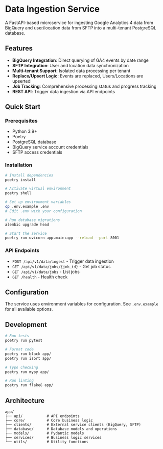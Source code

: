 # Data Ingestion Service

A FastAPI-based microservice for ingesting Google Analytics 4 data from BigQuery and user/location data from SFTP into a multi-tenant PostgreSQL database.

## Features

- **BigQuery Integration**: Direct querying of GA4 events by date range
- **SFTP Integration**: User and location data synchronization
- **Multi-tenant Support**: Isolated data processing per tenant
- **Replace/Upsert Logic**: Events are replaced, Users/Locations are upserted
- **Job Tracking**: Comprehensive processing status and progress tracking
- **REST API**: Trigger data ingestion via API endpoints

## Quick Start

### Prerequisites

- Python 3.9+
- Poetry
- PostgreSQL database
- BigQuery service account credentials
- SFTP access credentials

### Installation

```bash
# Install dependencies
poetry install

# Activate virtual environment
poetry shell

# Set up environment variables
cp .env.example .env
# Edit .env with your configuration

# Run database migrations
alembic upgrade head

# Start the service
poetry run uvicorn app.main:app --reload --port 8001
```

### API Endpoints

- `POST /api/v1/data/ingest` - Trigger data ingestion
- `GET /api/v1/data/jobs/{job_id}` - Get job status
- `GET /api/v1/data/jobs` - List jobs
- `GET /health` - Health check

## Configuration

The service uses environment variables for configuration. See `.env.example` for all available options.

## Development

```bash
# Run tests
poetry run pytest

# Format code
poetry run black app/
poetry run isort app/

# Type checking
poetry run mypy app/

# Run linting
poetry run flake8 app/
```

## Architecture

```
app/
├── api/           # API endpoints
├── core/          # Core business logic
├── clients/       # External service clients (BigQuery, SFTP)
├── database/      # Database models and operations
├── models/        # Pydantic models
├── services/      # Business logic services
└── utils/         # Utility functions
```
